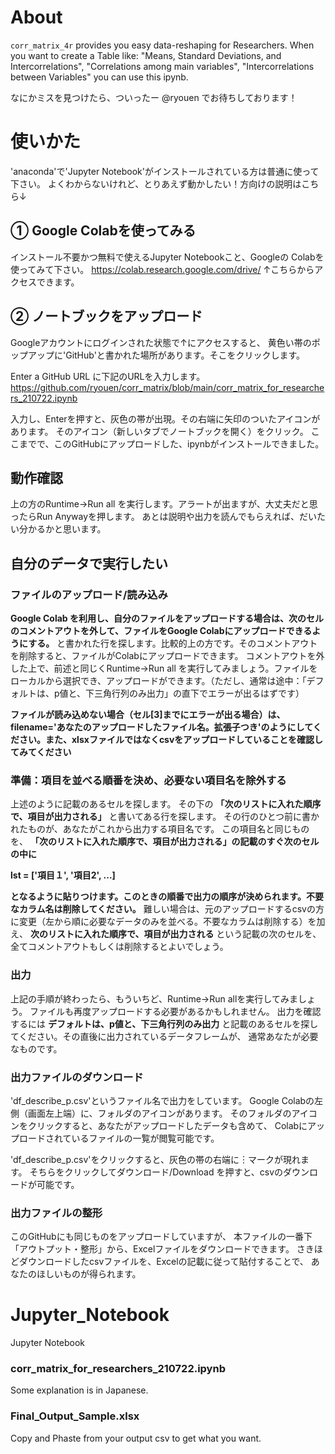 # About
`corr_matrix_4r` provides you easy data-reshaping for Researchers. When you want to create a Table like: "Means, Standard Deviations, and Intercorrelations", "Correlations among main variables", "Intercorrelations between Variables" you can use this ipynb.

なにかミスを見つけたら、ついったー @ryouen でお待ちしております！

# 使いかた
'anaconda'で'Jupyter Notebook'がインストールされている方は普通に使って下さい。
よくわからないけれど、とりあえず動かしたい！方向けの説明はこちら↓
## ① Google Colabを使ってみる
インストール不要かつ無料で使えるJupyter Notebookこと、Googleの Colabを使ってみて下さい。
https://colab.research.google.com/drive/
↑こちらからアクセスできます。

## ② ノートブックをアップロード
Googleアカウントにログインされた状態で↑にアクセスすると、
黄色い帯のポップアップに'GitHub'と書かれた場所があります。そこをクリックします。

Enter a GitHub URL に下記のURLを入力します。
https://github.com/ryouen/corr_matrix/blob/main/corr_matrix_for_researchers_210722.ipynb

入力し、Enterを押すと、灰色の帯が出現。その右端に矢印のついたアイコンがあります。
そのアイコン（新しいタブでノートブックを開く）をクリック。
ここまでで、このGitHubにアップロードした、ipynbがインストールできました。

## 動作確認
上の方のRuntime→Run all を実行します。アラートが出ますが、大丈夫だと思ったらRun Anywayを押します。
あとは説明や出力を読んでもらえれば、だいたい分かるかと思います。

## 自分のデータで実行したい
### ファイルのアップロード/読み込み
**Google Colab を利用し、自分のファイルをアップロードする場合は、次のセルのコメントアウトを外して、ファイルをGoogle Colabにアップロードできるようにする。**
と書かれた行を探します。比較的上の方です。そのコメントアウトを削除すると、ファイルがColabにアップロードできます。
コメントアウトを外した上で、前述と同じくRuntime→Run all を実行してみましょう。ファイルをローカルから選択でき、アップロードができます。（ただし、通常は途中：「デフォルトは、p値と、下三角行列のみ出力」の直下でエラーが出るはずです）

**ファイルが読み込めない場合（セル[3]までにエラーが出る場合）は、filename='あなたのアップロードしたファイル名。拡張子つき'のようにしてください。また、xlsxファイルではなくcsvをアップロードしていることを確認してみてください**

### 準備：項目を並べる順番を決め、必要ない項目名を除外する
上述のように記載のあるセルを探します。
その下の **「次のリストに入れた順序で、項目が出力される」** と書いてある行を探します。
その行のひとつ前に書かれたものが、あなたがこれから出力する項目名です。
この項目名と同じものを、
**「次のリストに入れた順序で、項目が出力される」の記載のすぐ次のセルの中に**

**lst = ['項目１', '項目2', ...]**

**となるように貼りつけます。このときの順番で出力の順序が決められます。不要なカラム名は削除してください。**
難しい場合は、元のアップロードするcsvの方に変更（左から順に必要なデータのみを並べる。不要なカラムは削除する）を加え、
**次のリストに入れた順序で、項目が出力される**
という記載の次のセルを、全てコメントアウトもしくは削除するとよいでしょう。

### 出力
上記の手順が終わったら、もういちど、Runtime→Run allを実行してみましょう。
ファイルも再度アップロードする必要があるかもしれません。
出力を確認するには
**デフォルトは、p値と、下三角行列のみ出力**
と記載のあるセルを探してください。その直後に出力されているデータフレームが、
通常あなたが必要なものです。

### 出力ファイルのダウンロード
'df_describe_p.csv'というファイル名で出力をしています。
Google Colabの左側（画面左上端）に、フォルダのアイコンがあります。
そのフォルダのアイコンをクリックすると、あなたがアップロードしたデータも含めて、
Colabにアップロードされているファイルの一覧が閲覧可能です。

'df_describe_p.csv'をクリックすると、灰色の帯の右端に︙マークが現れます。
そちらをクリックしてダウンロード/Download を押すと、csvのダウンロードが可能です。

### 出力ファイルの整形
このGitHubにも同じものをアップロードしていますが、
本ファイルの一番下「アウトプット・整形」から、Excelファイルをダウンロードできます。
さきほどダウンロードしたcsvファイルを、Excelの記載に従って貼付することで、
あなたのほしいものが得られます。



# Jupyter_Notebook
Jupyter Notebook 

### corr_matrix_for_researchers_210722.ipynb
Some explanation is in Japanese.

### Final_Output_Sample.xlsx
Copy and Phaste from your output csv to get what you want.
